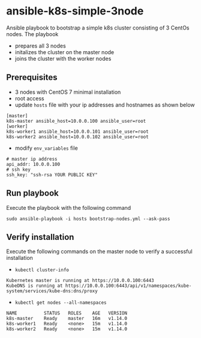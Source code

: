 # ansible-k8s-simple-3node
Ansible playbook to bootstrap a simple k8s cluster consisting of 3 CentOs nodes. The playbook
- prepares all 3 nodes
- initalizes the cluster on the master node
- joins the cluster with the worker nodes
## Prerequisites
- 3 nodes with CentOS 7 minimal installation
- root access
- update `hosts` file with your ip addresses and hostnames as shown below
```
[master]
k8s-master ansible_host=10.0.0.100 ansible_user=root
[worker]
k8s-worker1 ansible_host=10.0.0.101 ansible_user=root
k8s-worker2 ansible_host=10.0.0.102 ansible_user=root
```
- modify `env_variables` file
```
# master ip address
api_addr: 10.0.0.100
# ssh key
ssh_key: "ssh-rsa YOUR PUBLIC KEY"
```
## Run playbook
Execute the playbook with the following command
```
sudo ansible-playbook -i hosts bootstrap-nodes.yml --ask-pass
``` 
## Verify installation
Execute the following commands on the master node to verify a successful installation
- `kubectl cluster-info`
```
Kubernetes master is running at https://10.0.0.100:6443
KubeDNS is running at https://10.0.0.100:6443/api/v1/namespaces/kube-system/services/kube-dns:dns/proxy
```
- `kubectl get nodes --all-namespaces`
```
NAME          STATUS   ROLES    AGE   VERSION
k8s-master    Ready    master   16m   v1.14.0
k8s-worker1   Ready    <none>   15m   v1.14.0
k8s-worker2   Ready    <none>   15m   v1.14.0
```
